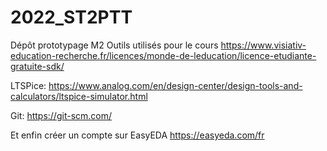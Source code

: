 # 2022_ST2PTT
Dépôt prototypage M2
Outils utilisés pour le cours
https://www.visiativ-education-recherche.fr/licences/monde-de-leducation/licence-etudiante-gratuite-sdk/

LTSPice:
https://www.analog.com/en/design-center/design-tools-and-calculators/ltspice-simulator.html

Git:
https://git-scm.com/

Et enfin créer un compte sur EasyEDA
https://easyeda.com/fr

